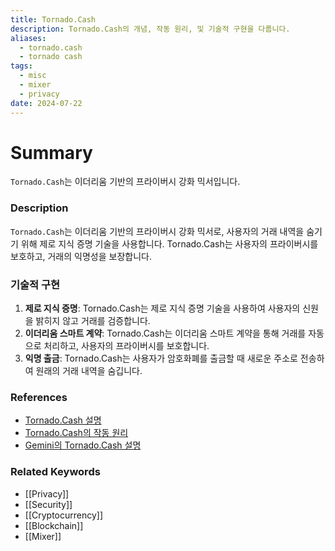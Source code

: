 ```yaml
---
title: Tornado.Cash
description: Tornado.Cash의 개념, 작동 원리, 및 기술적 구현을 다룹니다.
aliases:
  - tornado.cash
  - tornado cash
tags:
  - misc
  - mixer
  - privacy
date: 2024-07-22
---
```

# Summary

`Tornado.Cash`는 이더리움 기반의 프라이버시 강화 믹서입니다.

### Description

`Tornado.Cash`는 이더리움 기반의 프라이버시 강화 믹서로, 사용자의 거래 내역을 숨기기 위해 제로 지식 증명 기술을 사용합니다. Tornado.Cash는 사용자의 프라이버시를 보호하고, 거래의 익명성을 보장합니다.

### 기술적 구현

1. **제로 지식 증명**: Tornado.Cash는 제로 지식 증명 기술을 사용하여 사용자의 신원을 밝히지 않고 거래를 검증합니다.
2. **이더리움 스마트 계약**: Tornado.Cash는 이더리움 스마트 계약을 통해 거래를 자동으로 처리하고, 사용자의 프라이버시를 보호합니다.
3. **익명 출금**: Tornado.Cash는 사용자가 암호화폐를 출금할 때 새로운 주소로 전송하여 원래의 거래 내역을 숨깁니다.

### References

- [Tornado.Cash 설명](https://en.wikipedia.org/wiki/Tornado_Cash)
- [Tornado.Cash의 작동 원리](https://www.investopedia.com/terms/t/tornado-cash.asp)
- [Gemini의 Tornado.Cash 설명](https://www.gemini.com/cryptopedia/search?query=tornado-cash)

### Related Keywords

- [[Privacy]]
- [[Security]]
- [[Cryptocurrency]]
- [[Blockchain]]
- [[Mixer]]
